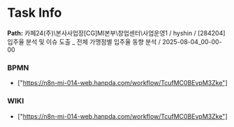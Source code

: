 # Task Info

**Path:** 카페24(주)\본사사업장\[CG]MI본부\창업센터\사업운영1 / hyshin / [284204] 입주율 분석 및 이슈 도출 _ 전체 가맹점별 입주율 동향 분석 / 2025-08-04_00-00-00

### BPMN
- ["https://n8n-mi-014-web.hanpda.com/workflow/TcufMC0BEvpM3Zke"]

### WIKI
- ["https://n8n-mi-014-web.hanpda.com/workflow/TcufMC0BEvpM3Zke"]

